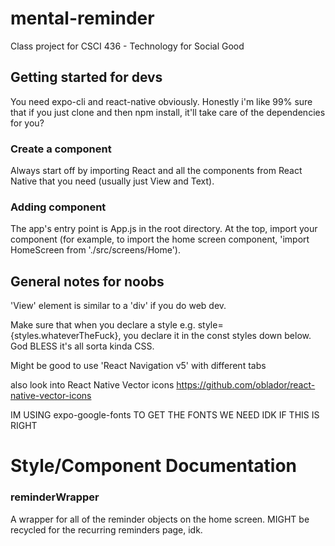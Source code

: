 # mental-reminder
Class project for CSCI 436 - Technology for Social Good


## Getting started for devs

You need expo-cli and react-native obviously. Honestly i'm like 99% sure that if you just clone and then npm install, it'll take care of the dependencies for you? 


### Create a component

Always start off by importing React and all the components from React Native that you need (usually just View and Text). 


### Adding component

The app's entry point is App.js in the root directory. At the top, import your component (for example, to import the home screen component, 'import HomeScreen from './src/screens/Home'). 

## General notes for noobs

'View' element is similar to a 'div' if you do web dev. 

Make sure that when you declare a style e.g. style={styles.whateverTheFuck}, you declare it in the const styles down below. God BLESS it's all sorta kinda CSS. 

Might be good to use 'React Navigation v5' with different tabs 


also look into React Native Vector icons https://github.com/oblador/react-native-vector-icons


IM USING expo-google-fonts TO GET THE FONTS WE NEED IDK IF THIS IS RIGHT



# Style/Component Documentation

### reminderWrapper 
A wrapper for all of the reminder objects on the home screen. MIGHT be recycled for the recurring reminders page, idk. 
